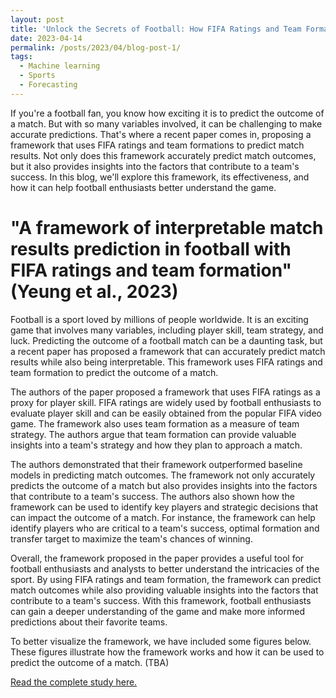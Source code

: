 ```yaml
---
layout: post
title: 'Unlock the Secrets of Football: How FIFA Ratings and Team Formations Can Predict Match Results'
date: 2023-04-14
permalink: /posts/2023/04/blog-post-1/
tags:
  - Machine learning
  - Sports
  - Forecasting
---
```


If you're a football fan, you know how exciting it is to predict the outcome of a match. But with so many variables involved, it can be challenging to make accurate predictions. That's where a recent paper comes in, proposing a framework that uses FIFA ratings and team formations to predict match results. Not only does this framework accurately predict match outcomes, but it also provides insights into the factors that contribute to a team's success. In this blog, we'll explore this framework, its effectiveness, and how it can help football enthusiasts better understand the game.

"A framework of interpretable match results prediction in football with FIFA ratings and team formation" (Yeung et al., 2023)
=====

Football is a sport loved by millions of people worldwide. It is an exciting game that involves many variables, including player skill, team strategy, and luck. Predicting the outcome of a football match can be a daunting task, but a recent paper has proposed a framework that can accurately predict match results while also being interpretable. This framework uses FIFA ratings and team formation to predict the outcome of a match.

The authors of the paper proposed a framework that uses FIFA ratings as a proxy for player skill. FIFA ratings are widely used by football enthusiasts to evaluate player skill and can be easily obtained from the popular FIFA video game. The framework also uses team formation as a measure of team strategy. The authors argue that team formation can provide valuable insights into a team's strategy and how they plan to approach a match.

The authors demonstrated that their framework outperformed baseline models in predicting match outcomes. The framework not only accurately predicts the outcome of a match but also provides insights into the factors that contribute to a team's success. The authors also shown how the framework can be used to identify key players and strategic decisions that can impact the outcome of a match. For instance, the framework can help identify players who are critical to a team's success, optimal formation and transfer target to maximize the team's chances of winning.

Overall, the framework proposed in the paper provides a useful tool for football enthusiasts and analysts to better understand the intricacies of the sport. By using FIFA ratings and team formation, the framework can predict match outcomes while also providing valuable insights into the factors that contribute to a team's success. With this framework, football enthusiasts can gain a deeper understanding of the game and make more informed predictions about their favorite teams.

To better visualize the framework, we have included some figures below. These figures illustrate how the framework works and how it can be used to predict the outcome of a match. (TBA)


[Read the complete study here.](https://doi.org/10.1371/journal.pone.0284318)
